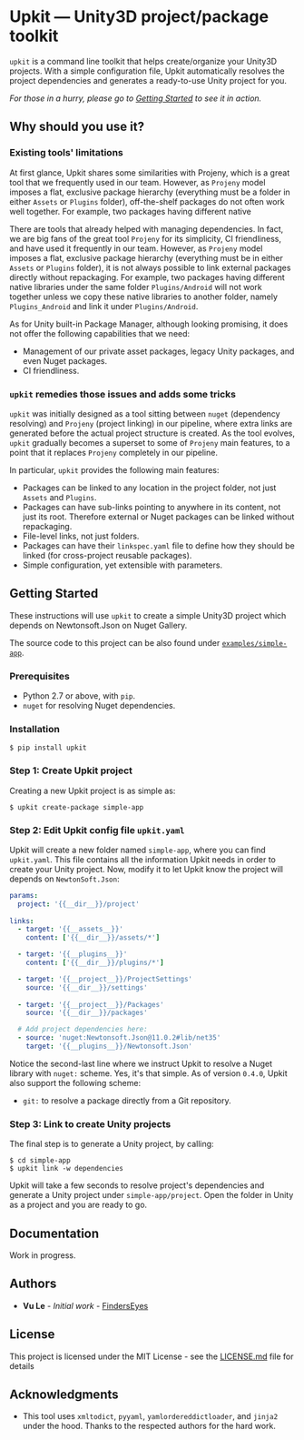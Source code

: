 # Upkit &mdash; Unity3D project/package toolkit

`upkit` is a command line toolkit that helps create/organize your Unity3D projects. With a simple configuration file, Upkit automatically resolves the project dependencies and generates a ready-to-use Unity project for you. 

_For those in a hurry, please go to [Getting Started](#getting-started) to see it in action._

## Why should you use it? 

### Existing tools' limitations

At first glance, Upkit shares some similarities with Projeny, which is a great tool that we frequently used in our team. However, as `Projeny` model imposes a flat, exclusive package hierarchy (everything must be a folder in either `Assets` or `Plugins` folder), off-the-shelf packages do not often work well together. For example, two packages having different native 

There are tools that already helped with managing dependencies. In fact, we are big fans of the great tool `Projeny` for its simplicity, CI friendliness, and have used it frequently in our team. However, as `Projeny` model imposes a flat, exclusive package hierarchy (everything must be in either `Assets` or `Plugins` folder), it is not always possible to link external packages directly without repackaging. For example, two packages having different native libraries under the same folder `Plugins/Android` will not work together unless we copy these native libraries to another folder, namely `Plugins_Android` and link it under `Plugins/Android`. 

As for Unity built-in Package Manager, although looking promising, it does not offer the following capabilities that we need:
* Management of our private asset packages, legacy Unity packages, and even Nuget packages.
* CI friendliness. 

### `upkit` remedies those issues and adds some tricks

`upkit` was initially designed as a tool sitting between `nuget` (dependency resolving) and `Projeny` (project linking) in our pipeline, where extra links are generated before the actual project structure is created. As the tool evolves, `upkit` gradually becomes a superset to some of `Projeny` main features, to a point that it replaces `Projeny` completely in our pipeline.

In particular, `upkit` provides the following main features:
* Packages can be linked to any location in the project folder, not just `Assets` and `Plugins`.
* Packages can have sub-links pointing to anywhere in its content, not just its root. Therefore external or Nuget packages can be linked without repackaging.
* File-level links, not just folders.
* Packages can have their `linkspec.yaml` file to define how they should be linked (for cross-project reusable packages).
* Simple configuration, yet extensible with parameters.


## Getting Started

These instructions will use `upkit` to create a simple Unity3D project which depends on Newtonsoft.Json on Nuget Gallery.

The source code to this project can be also found under [`examples/simple-app`](https://github.com/finderseyes/upkit/tree/develop/examples/appkit).

### Prerequisites

* Python 2.7 or above, with `pip`.
* `nuget` for resolving Nuget dependencies.

### Installation

```
$ pip install upkit
```

### Step 1: Create Upkit project
Creating a new Upkit project is as simple as:

```
$ upkit create-package simple-app
```

### Step 2: Edit Upkit config file `upkit.yaml`
Upkit will create a new folder named `simple-app`, where you can find `upkit.yaml`. This file contains all the information Upkit needs in order to create your Unity project. Now, modify it to let Upkit know the project will depends on `NewtonSoft.Json`: 

```yaml
params:
  project: '{{__dir__}}/project'
  
links:
  - target: '{{__assets__}}'
    content: ['{{__dir__}}/assets/*']

  - target: '{{__plugins__}}'
    content: ['{{__dir__}}/plugins/*']

  - target: '{{__project__}}/ProjectSettings'
    source: '{{__dir__}}/settings'
    
  - target: '{{__project__}}/Packages'
    source: '{{__dir__}}/packages'

  # Add project dependencies here: 
  - source: 'nuget:Newtonsoft.Json@11.0.2#lib/net35'
    target: '{{__plugins__}}/Newtonsoft.Json'
```

Notice the second-last line where we instruct Upkit to resolve a Nuget library with `nuget:` scheme. Yes, it's that simple. As of version `0.4.0`, Upkit also support the following scheme:
* `git:` to resolve a package directly from a Git repository.

### Step 3: Link to create Unity projects
The final step is to generate a Unity project, by calling: 

```
$ cd simple-app 
$ upkit link -w dependencies
```

Upkit will take a few seconds to resolve project's dependencies and generate a Unity project under `simple-app/project`. Open the folder in Unity as a project and you are ready to go.

## Documentation

Work in progress.

## Authors

* **Vu Le** - *Initial work* - [FindersEyes](https://github.com/finderseyes)

## License

This project is licensed under the MIT License - see the [LICENSE.md](LICENSE.md) file for details

## Acknowledgments

* This tool uses `xmltodict`, `pyyaml`, `yamlordereddictloader`, and `jinja2` under the hood. Thanks to the respected authors for the hard work.
